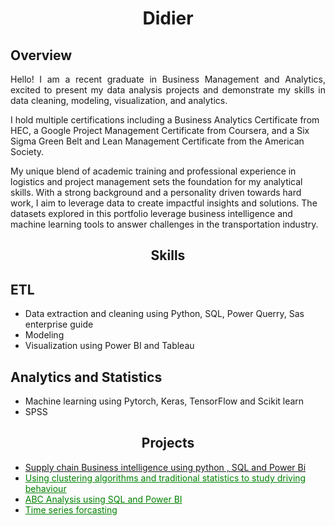 <h1 align="center">Didier </h1>

## Overview
<p align="justify">
Hello! I am a recent graduate in Business Management and Analytics, excited to present my data analysis projects and demonstrate my skills in data cleaning, modeling, visualization, and analytics.

I hold multiple certifications including a Business Analytics Certificate from HEC, a Google Project Management Certificate from Coursera, and a Six Sigma Green Belt and Lean Management Certificate from the American Society.

My unique blend of academic training and professional experience in logistics and project management sets the foundation for my analytical skills. With a strong background and a personality driven towards hard work, I aim to leverage data to create impactful insights and solutions.
 The datasets explored in this portfolio  leverage business intelligence and machine learning tools to answer challenges in the transportation industry.
</p>

<h2 align="center">Skills</h2>


## ETL
-  Data extraction and cleaning using Python, SQL, Power Querry, Sas enterprise guide
- Modeling
- Visualization using Power BI and Tableau
## Analytics and Statistics
- Machine learning using Pytorch, Keras, TensorFlow and Scikit learn
- SPSS



<h2 align="center">Projects</h2>
<p align="justify">
 
- <a href="https://github.com/anastaseleon/simple-BI-solution-for-distribution-companies/tree/main">Supply chain Business intelligence using python , SQL and Power Bi</a>
- <a href="https://github.com/anastaseleon/Implementation-of-clustering-in-transportation-" style="color:green;">Using clustering algorithms and traditional statistics to study driving behaviour</a>
- <a href="https://github.com/anastaseleon/ABC_Analysis_adventureWorks" style="color:green;">ABC Analysis using SQL and Power BI</a>
- <a href="https://github.com/anastaseleon/TimeSerieForecasting_AdventureWorks-SARIMA/tree/main" style="color:green;">Time series forcasting</a>





</p>
